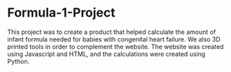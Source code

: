 # Formula-1-Project
This project was to create a product that helped calculate the amount of infant formula needed for babies with congenital heart failure. We also 3D printed tools in order to complement the website. The website was created using Javascript and HTML, and the calculations were created using Python.
